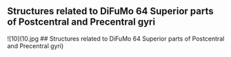 


## Structures related to DiFuMo 64 Superior parts of Postcentral and Precentral gyri

![10](10.jpg ## Structures related to DiFuMo 64 Superior parts of Postcentral and Precentral gyri)